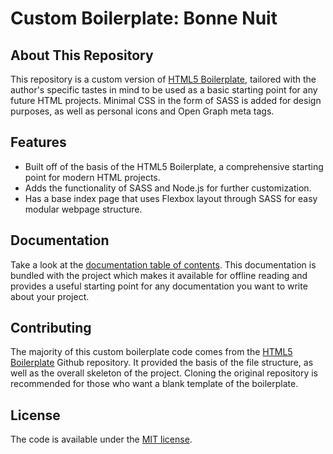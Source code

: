 # Custom Boilerplate: Bonne Nuit

## About This Repository

This repository is a custom version of [HTML5 Boilerplate](https://html5boilerplate.com/), tailored with the author's specific tastes in mind to be used as a basic starting point for any future HTML projects. Minimal CSS in the form
of SASS is added for design purposes, as well as personal icons and Open Graph meta tags.

## Features

* Built off of the basis of the HTML5 Boilerplate, a comprehensive starting point for modern HTML projects.
* Adds the functionality of SASS and Node.js for further customization.
* Has a base index page that uses Flexbox layout through SASS for easy modular webpage structure.

## Documentation

Take a look at the [documentation table of contents](docs/TOC.md). This
documentation is bundled with the project which makes it available for offline
reading and provides a useful starting point for any documentation you want to
write about your project.

## Contributing

The majority of this custom boilerplate code comes from the [HTML5 Boilerplate](https://html5boilerplate.com/)
Github repository. It provided the basis of the file structure, as well as the overall skeleton of the project.
Cloning the original repository is recommended for those who want a blank template of the boilerplate.

## License

The code is available under the [MIT license](LICENSE.txt).
